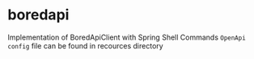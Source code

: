 # boredapi
Implementation of BoredApiClient with Spring Shell Commands
`OpenApi config` file can be found in recources directory
